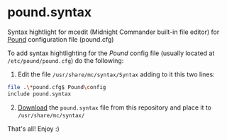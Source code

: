 # pound.syntax

Syntax hightlight for mcedit (Midnight Commander built-in file editor) for [Pound] configuration file (pound.cfg)

To add syntax hightlighting for the *Pound* config file (usually located at `/etc/pound/pound.cfg`) do the following:

1) Edit the file `/usr/share/mc/syntax/Syntax` adding to it this two lines:

```sh
file .\*pound.cfg$ Pound\config
include pound.syntax
```    

2) [Download] the `pound.syntax` file from this repository and place it to `/usr/share/mc/syntax/`

That's all!
Enjoy :)

[Pound]: http://www.apsis.ch/pound/
[Download]: https://raw.githubusercontent.com/tumick/pound.syntax/master/pound.syntax
